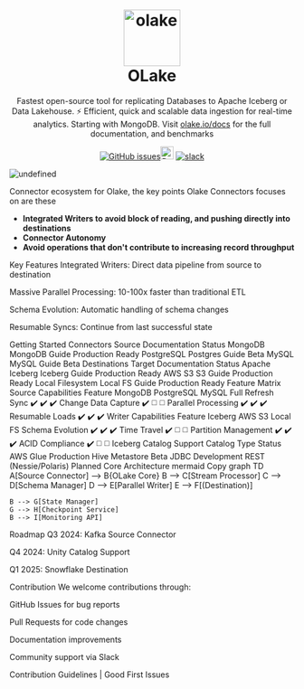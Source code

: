 <h1 align="center" style="border-bottom: none">
    <a href="https://datazip.io/olake" target="_blank">
        <img alt="olake" src="https://github.com/user-attachments/assets/d204f25f-5289-423c-b3f2-44b2194bdeaf" width="100" height="100"/>
    </a>
    <br>OLake
</h1>

<p align="center">Fastest open-source tool for replicating Databases to Apache Iceberg or Data Lakehouse. ⚡ Efficient, quick and scalable data ingestion for real-time analytics. Starting with MongoDB. Visit <a href="https://olake.io/" target="_blank">olake.io/docs</a> for the full documentation, and benchmarks</p>

<p align="center">
    <a href="https://github.com/datazip-inc/olake/issues"><img alt="GitHub issues" src="https://img.shields.io/github/issues/datazip-inc/olake"/></a><a href="https://olake.io/docs"><img alt="Documentation" height="23" src="https://img.shields.io/badge/view-Documentation-blue?style=for-the-badge"/></a>
    <a href="https://join.slack.com/t/getolake/shared_invite/zt-2utw44do6-g4XuKKeqBghBMy2~LcJ4ag"><img alt="slack" src="https://img.shields.io/badge/Join%20Our%20Community-Slack-blue"/></a>
</p>


![undefined](https://github.com/user-attachments/assets/fe37e142-556a-48f0-a649-febc3dbd083c)

Connector ecosystem for Olake, the key points Olake Connectors focuses on are these
- **Integrated Writers to avoid block of reading, and pushing directly into destinations**
- **Connector Autonomy**
- **Avoid operations that don't contribute to increasing record throughput**

Key Features
Integrated Writers: Direct data pipeline from source to destination

Massive Parallel Processing: 10-100x faster than traditional ETL

Schema Evolution: Automatic handling of schema changes

Resumable Syncs: Continue from last successful state

Getting Started
Connectors
Source	Documentation	Status
MongoDB	MongoDB Guide	Production Ready
PostgreSQL	Postgres Guide	Beta
MySQL	MySQL Guide	Beta
Destinations
Target	Documentation	Status
Apache Iceberg	Iceberg Guide	Production Ready
AWS S3	S3 Guide	Production Ready
Local Filesystem	Local FS Guide	Production Ready
Feature Matrix
Source Capabilities
Feature	MongoDB	PostgreSQL	MySQL
Full Refresh Sync	✔️	✔️	✔️
Change Data Capture	✔️	◻️	◻️
Parallel Processing	✔️	✔️	✔️
Resumable Loads	✔️	✔️	✔️
Writer Capabilities
Feature	Iceberg	AWS S3	Local FS
Schema Evolution	✔️	✔️	✔️
Time Travel	✔️	◻️	◻️
Partition Management	✔️	✔️	✔️
ACID Compliance	✔️	◻️	◻️
Iceberg Catalog Support
Catalog Type	Status
AWS Glue	Production
Hive Metastore	Beta
JDBC	Development
REST (Nessie/Polaris)	Planned
Core Architecture
mermaid
Copy
graph TD
    A[Source Connector] --> B{OLake Core}
    B --> C[Stream Processor]
    C --> D[Schema Manager]
    D --> E[Parallel Writer]
    E --> F[(Destination)]
    
    B --> G[State Manager]
    G --> H[Checkpoint Service]
    B --> I[Monitoring API]
Roadmap
Q3 2024: Kafka Source Connector

Q4 2024: Unity Catalog Support

Q1 2025: Snowflake Destination

Contribution
We welcome contributions through:

GitHub Issues for bug reports

Pull Requests for code changes

Documentation improvements

Community support via Slack

Contribution Guidelines | Good First Issues
